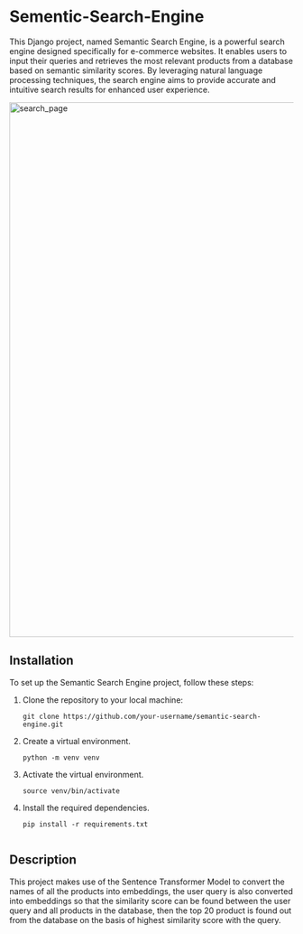 # Sementic-Search-Engine

This Django project, named Semantic Search Engine, is a powerful search engine designed specifically for e-commerce websites. It enables users to input their queries and retrieves the most relevant products from a database based on semantic similarity scores. By leveraging natural language processing techniques, the search engine aims to provide accurate and intuitive search results for enhanced user experience.

<img width="947" alt="search_page" src="https://github.com/pallav31sharma/Sementic-Search-Engine/assets/133598959/65503847-ec23-4108-8cf8-2379023a44f2">

## Installation

To set up the Semantic Search Engine project, follow these steps:

1. Clone the repository to your local machine:

   ```shell
   git clone https://github.com/your-username/semantic-search-engine.git
 2. Create a virtual environment.

    ```shell
    python -m venv venv

 3. Activate the virtual environment.

    ```shell
    source venv/bin/activate

 4. Install the required dependencies.

    ```shell
    pip install -r requirements.txt


## Description    
   
This project makes use of the Sentence Transformer Model to convert the names of all the products into embeddings, the user query is also converted into embeddings so that the similarity score can be found between the user query and all products in the database, then the top 20 product is found out from the database on the basis of highest similarity score with the query.
